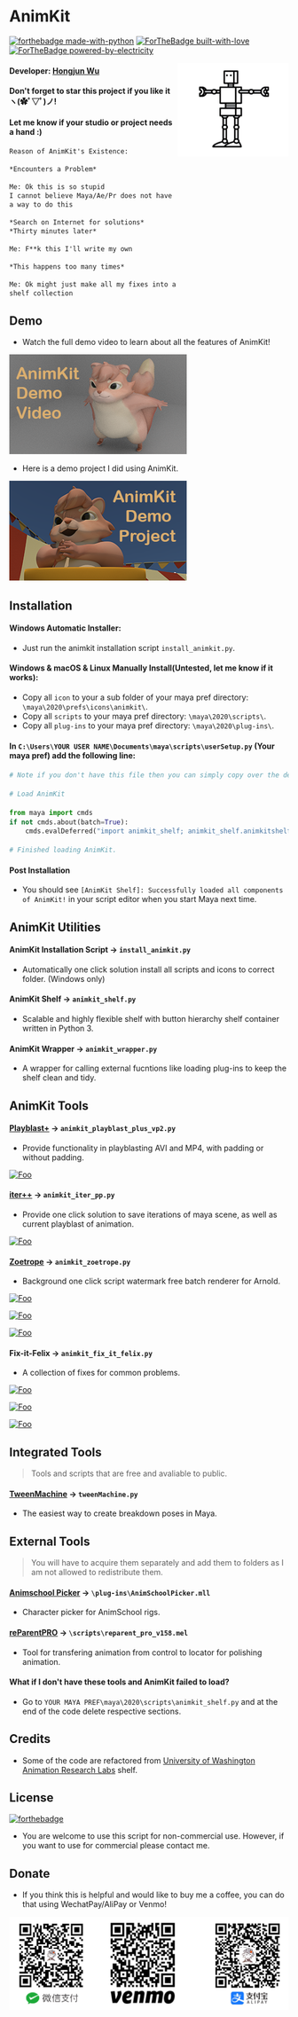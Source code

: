 # AnimKit
[![forthebadge made-with-python](http://ForTheBadge.com/images/badges/made-with-python.svg)](https://www.python.org/)
[![ForTheBadge built-with-love](http://ForTheBadge.com/images/badges/built-with-love.svg)](https://GitHub.com/Naereen/)
[![ForTheBadge powered-by-electricity](http://ForTheBadge.com/images/badges/powered-by-electricity.svg)](http://ForTheBadge.com)


<img align="right" src="https://github.com/Errrneist/AnimKit/blob/master/IMG/animkit.png" alt="AnimKit" width="200">

#### Developer: [Hongjun Wu](https://hongjunwu.com/)
#### Don't forget to star this project if you like it ヽ(✿ﾟ▽ﾟ)ノ! 
#### Let me know if your studio or project needs a hand :)

```
Reason of AnimKit's Existence:  

*Encounters a Problem*  

Me: Ok this is so stupid 
I cannot believe Maya/Ae/Pr does not have a way to do this

*Search on Internet for solutions* 
*Thirty minutes later* 

Me: F**k this I'll write my own

*This happens too many times*

Me: Ok might just make all my fixes into a shelf collection
```

## Demo
* Watch the full demo video to learn about all the features of AnimKit!

<a href="https://youtu.be/qPK8xrhlN6Q" rel="AnimKit" width="100">![Foo](https://github.com/Errrneist/AnimKit/blob/master/IMG/animkit_demo_video_thumbnail.png)</a>

* Here is a demo project I did using AnimKit.

<a href="https://github.com/Errrneist/Animation-Nutmeg_POTG" rel="AnimKit" width="100">![Foo](https://github.com/Errrneist/AnimKit/blob/master/IMG/animkit_demo_project_thumbnail.png)</a>

## Installation
#### Windows Automatic Installer: 
* Just run the animkit installation script `install_animkit.py`.
#### Windows & macOS & Linux Manually Install(Untested, let me know if it works):
* Copy all `icon` to your a sub folder of your maya pref directory: `\maya\2020\prefs\icons\animkit\`.
* Copy all `scripts` to your maya pref directory: `\maya\2020\scripts\`.
* Copy all `plug-ins` to your maya pref directory: `\maya\2020\plug-ins\`.
#### In `C:\Users\YOUR USER NAME\Documents\maya\scripts\userSetup.py` (Your maya pref) add the following line:
```python
# Note if you don't have this file then you can simply copy over the demo userSetup.py file.

# Load AnimKit

from maya import cmds
if not cmds.about(batch=True):
    cmds.evalDeferred("import animkit_shelf; animkit_shelf.animkitshelf()")
    
# Finished loading AnimKit.
```
#### Post Installation
* You should see `[AnimKit Shelf]: Successfully loaded all components of AnimKit!` in your script editor when you start Maya next time.

## AnimKit Utilities
#### AnimKit Installation Script → `install_animkit.py`
* Automatically one click solution install all scripts and icons to correct folder. (Windows only)
#### AnimKit Shelf → `animkit_shelf.py`
* Scalable and highly flexible shelf with button hierarchy shelf container written in Python 3.
#### AnimKit Wrapper → `animkit_wrapper.py`
* A wrapper for calling external fucntions like loading plug-ins to keep the shelf clean and tidy.

## AnimKit Tools
#### [Playblast+](https://github.com/Errrneist/AnimKit/blob/master/DOC/playblast_plus.md) → `animkit_playblast_plus_vp2.py`
* Provide functionality in playblasting AVI and MP4, with padding or without padding.

<a href="https://errrneist.github.io/AnimKit/videos/playblast_pp_demo.mp4" rel="AnimKit" width="100">![Foo](https://errrneist.github.io/AnimKit/videos/thumbnails/thumbnail_playblast_pp_demo.png)</a>

#### [iter++](https://github.com/Errrneist/AnimKit/blob/master/DOC/iter_pp.md) → `animkit_iter_pp.py`
* Provide one click solution to save iterations of maya scene, as well as current playblast of animation.

<a href="https://errrneist.github.io/AnimKit/videos/iter_pp_demo.mp4" rel="AnimKit" width="100">![Foo](https://errrneist.github.io/AnimKit/videos/thumbnails/thumbnail_iter_pp_demo.png)</a>

#### [Zoetrope](https://github.com/Errrneist/AnimKit/blob/master/DOC/zoetrope.md) → `animkit_zoetrope.py`
* Background one click script watermark free batch renderer for Arnold.

<a href="https://errrneist.github.io/AnimKit/videos/zoetrope_render_one_layer_demo.mp4" rel="AnimKit" width="100">![Foo](https://errrneist.github.io/AnimKit/videos/thumbnails/thumbnail_zoetrope_render_one_layer.png)</a>

<a href="https://errrneist.github.io/AnimKit/videos/zoetrope_smart_video_encoder_demo.mp4" rel="AnimKit" width="100">![Foo](https://errrneist.github.io/AnimKit/videos/thumbnails/thumbnail_zoetrope_smart_video_encoder.png)</a>

<a href="https://errrneist.github.io/AnimKit/videos/zoetrope_render_one_frame_demo.mp4" rel="AnimKit" width="100">![Foo](https://errrneist.github.io/AnimKit/videos/thumbnails/thumbnail_zoetrope_render_one_frame.png)</a>

#### Fix-it-Felix → `animkit_fix_it_felix.py`
* A collection of fixes for common problems.

<a href="https://errrneist.github.io/AnimKit/videos/fix_broken_nurbs.mp4" rel="AnimKit" width="100">![Foo](https://errrneist.github.io/AnimKit/videos/thumbnails/thumbnail_fix_broken_nurbs.png)</a>

<a href="https://errrneist.github.io/AnimKit/videos/make_render_cam_from_view.mp4" rel="AnimKit" width="100">![Foo](https://errrneist.github.io/AnimKit/videos/thumbnails/thumbnail_make_render_cam_from_view.png)</a>

<a href="https://errrneist.github.io/AnimKit/videos/rename_renders_demo.mp4" rel="AnimKit" width="100">![Foo](https://errrneist.github.io/AnimKit/videos/thumbnails/thumbnail_rename_renders.png)</a>

## Integrated Tools
> Tools and scripts that are free and avaliable to public.
#### [TweenMachine](https://github.com/boredstiff/tweenMachine) → `tweenMachine.py`
* The easiest way to create breakdown poses in Maya.

## External Tools 
> You will have to acquire them separately and add them to folders as I am not allowed to redistribute them.
#### [Animschool Picker](https://www.animschool.com/pickerInfo.aspx) → `\plug-ins\AnimSchoolPicker.mll`
* Character picker for AnimSchool rigs.
#### [reParentPRO](https://gumroad.com/l/reParentPro) → `\scripts\reparent_pro_v158.mel`
* Tool for transfering animation from control to locator for polishing animation.

#### What if I don't have these tools and AnimKit failed to load?
* Go to `YOUR MAYA PREF\maya\2020\scripts\animkit_shelf.py` and at the end of the code delete respective sections. 

## Credits
* Some of the code are refactored from [University of Washington Animation Research Labs](http://arl.cs.washington.edu/about.html) shelf.

## License
[![forthebadge](https://forthebadge.com/images/badges/cc-nc-sa.svg)](https://forthebadge.com)
* You are welcome to use this script for non-commercial use. However, if you want to use for commercial please contact me.

## Donate
* If you think this is helpful and would like to buy me a coffee, you can do that using WechatPay/AliPay or Venmo!
<img align="middle" src="https://github.com/Errrneist/AnimKit/blob/master/IMG/donate.png" alt="donate">

